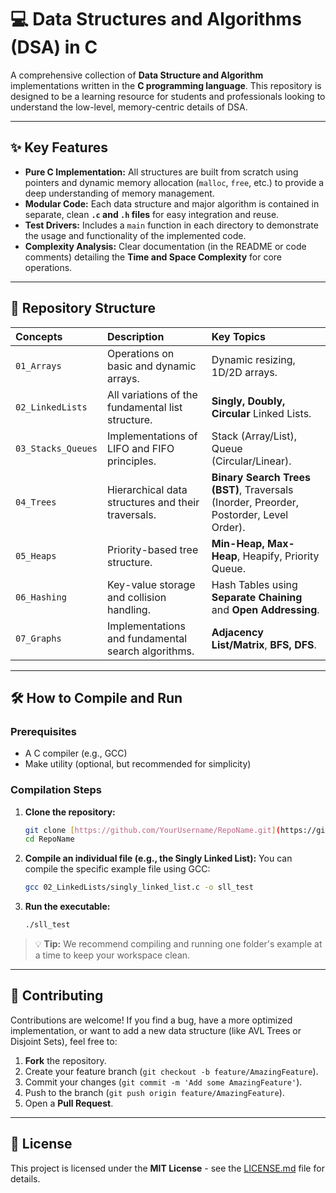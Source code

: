 # 💻 Data Structures and Algorithms (DSA) in C

A comprehensive collection of **Data Structure and Algorithm** implementations written in the **C programming language**. This repository is designed to be a learning resource for students and professionals looking to understand the low-level, memory-centric details of DSA.

---

## ✨ Key Features

* **Pure C Implementation:** All structures are built from scratch using pointers and dynamic memory allocation (`malloc`, `free`, etc.) to provide a deep understanding of memory management.
* **Modular Code:** Each data structure and major algorithm is contained in separate, clean **`.c` and `.h` files** for easy integration and reuse.
* **Test Drivers:** Includes a `main` function in each directory to demonstrate the usage and functionality of the implemented code.
* **Complexity Analysis:** Clear documentation (in the README or code comments) detailing the **Time and Space Complexity** for core operations.

---

## 📂 Repository Structure

| Concepts | Description | Key Topics |
| :--- | :--- | :--- |
| `01_Arrays` | Operations on basic and dynamic arrays. | Dynamic resizing, 1D/2D arrays. |
| `02_LinkedLists` | All variations of the fundamental list structure. | **Singly, Doubly, Circular** Linked Lists. |
| `03_Stacks_Queues`| Implementations of LIFO and FIFO principles. | Stack (Array/List), Queue (Circular/Linear). |
| `04_Trees` | Hierarchical data structures and their traversals. | **Binary Search Trees (BST)**, Traversals (Inorder, Preorder, Postorder, Level Order). |
| `05_Heaps` | Priority-based tree structure. | **Min-Heap, Max-Heap**, Heapify, Priority Queue. |
| `06_Hashing` | Key-value storage and collision handling. | Hash Tables using **Separate Chaining** and **Open Addressing**. |
| `07_Graphs` | Implementations and fundamental search algorithms. | **Adjacency List/Matrix**, **BFS, DFS**. |

---

## 🛠️ How to Compile and Run

### Prerequisites

* A C compiler (e.g., GCC)
* Make utility (optional, but recommended for simplicity)

### Compilation Steps

1.  **Clone the repository:**
    ```bash
    git clone [https://github.com/YourUsername/RepoName.git](https://github.com/YourUsername/RepoName.git)
    cd RepoName
    ```

2.  **Compile an individual file (e.g., the Singly Linked List):**
    You can compile the specific example file using GCC:
    ```bash
    gcc 02_LinkedLists/singly_linked_list.c -o sll_test
    ```

3.  **Run the executable:**
    ```bash
    ./sll_test
    ```

> 💡 **Tip:** We recommend compiling and running one folder's example at a time to keep your workspace clean.

---

## 🤝 Contributing

Contributions are welcome! If you find a bug, have a more optimized implementation, or want to add a new data structure (like AVL Trees or Disjoint Sets), feel free to:

1.  **Fork** the repository.
2.  Create your feature branch (`git checkout -b feature/AmazingFeature`).
3.  Commit your changes (`git commit -m 'Add some AmazingFeature'`).
4.  Push to the branch (`git push origin feature/AmazingFeature`).
5.  Open a **Pull Request**.

---

## 📜 License

This project is licensed under the **MIT License** - see the [LICENSE.md](LICENSE.md) file for details.
